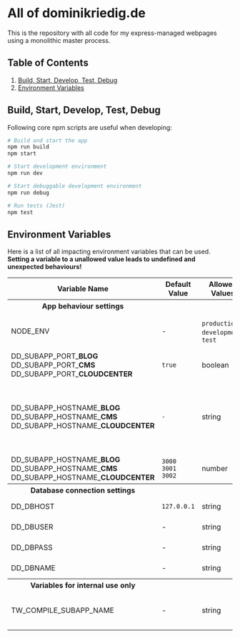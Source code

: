 # All of dominikriedig.de

This is the repository with all code for my express-managed webpages using a monolithic master process.

## Table of Contents

1. [Build, Start, Develop, Test, Debug](#build-start-develop-test-debug)
1. [Environment Variables](#environment-variables)

## Build, Start, Develop, Test, Debug

Following core npm scripts are useful when developing:

```bash
# Build and start the app
npm run build
npm start

# Start development environment
npm run dev

# Start debuggable development environment
npm run debug

# Run tests (Jest)
npm test
```

## Environment Variables

Here is a list of all impacting environment variables that can be used.
**Setting a variable to a unallowed value leads to undefined and
unexpected behaviours!**

<table>
	<thead>
			<th>Variable Name</th>
			<th>Default Value</th>
			<th>Allowed Values</th>
			<th>Description</th>
	</thead>
	<tbody>
		<tr>
			<th>App behaviour settings</th>
			<th></th>
			<th></th>
			<th></th>
		</tr>
		<tr>
			<td>NODE_ENV</td>
			<td>-</td>
			<td>
				<code>production</code>,<br>
				<code>development</code>,
				<br><code>test</code>
			</td>
			<td>
				Changes database connection behaviour.
				Should not be set in <code>.env</code> file.
			</td>
		</tr>
		<tr>
			<td>
				DD_SUBAPP_PORT_<b>BLOG</b><br>
				DD_SUBAPP_PORT_<b>CMS</b><br>
				DD_SUBAPP_PORT_<b>CLOUDCENTER</b>
			</td>
			<td><code>true</code></td>
			<td>boolean</td>
			<td>Enables/disables a specific subapp.</td>
		</tr>
		<tr>
			<td>
				DD_SUBAPP_HOSTNAME_<b>BLOG</b><br>
				DD_SUBAPP_HOSTNAME_<b>CMS</b><br>
				DD_SUBAPP_HOSTNAME_<b>CLOUDCENTER</b>
			</td>
			<td><code>-</code></td>
			<td>string</td>
			<td>
				If <code>NODE_ENV</code> is <code>production</code>, prefixes all
				subapp-internal and cross-subapp <code>href</code>s with
				<code>https://&lt;HOSTNAME&gt;</code>, else prefix them with
				<code>http://localhost:port</code>.
			</td>
		</tr>
		<tr>
			<td>
				DD_SUBAPP_HOSTNAME_<b>BLOG</b><br>
				DD_SUBAPP_HOSTNAME_<b>CMS</b><br>
				DD_SUBAPP_HOSTNAME_<b>CLOUDCENTER</b>
			</td>
			<td>
				<code>3000</code><br>
				<code>3001</code><br>
				<code>3002</code>
			</td>
			<td>number</td>
			<td>
				Sets the port the subapp should listen on.
			</td>
		</tr>
		<tr>
			<th>Database connection settings</th>
			<th></th>
			<th></th>
			<th></th>
		</tr>
		<tr>
			<td>
				DD_DBHOST<br>
			</td>
			<td>
				<code>127.0.0.1</code>
			</td>
			<td>string</td>
			<td>
				Sets the database host to connect to.
			</td>
		</tr>
		<tr>
			<td>
				DD_DBUSER<br>
			</td>
			<td>-</td>
			<td>string</td>
			<td>
				Sets the database username.
			</td>
		</tr>
		<tr>
			<td>
				DD_DBPASS<br>
			</td>
			<td>-</td>
			<td>string</td>
			<td>
				Sets the database password.
			</td>
		</tr>
		<tr>
			<td>
				DD_DBNAME<br>
			</td>
			<td>-</td>
			<td>string</td>
			<td>
				Sets the database name.
			</td>
		</tr>
		<tr>
			<th>Variables for internal use only</th>
			<th></th>
			<th></th>
			<th></th>
		</tr>
		<tr>
			<td>TW_COMPILE_SUBAPP_NAME</td>
			<td>-</td>
			<td>string</td>
			<td>
				Only used internally within tailwind-compiling npm scripts.
				<b>Do never set this!</b>
			</td>
		</tr>
	</tbody>
</table>
